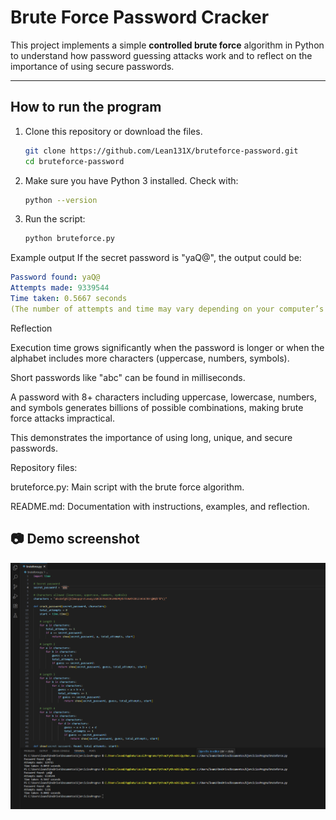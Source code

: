# Brute Force Password Cracker

This project implements a simple **controlled brute force** algorithm in Python to understand how password guessing attacks work and to reflect on the importance of using secure passwords.

---

## How to run the program

1. Clone this repository or download the files.
   ```bash
   git clone https://github.com/Lean131X/bruteforce-password.git
   cd bruteforce-password
2. Make sure you have Python 3 installed.
   Check with:
   ```bash
   python --version
3. Run the script:
   ```bash
   python bruteforce.py
Example output
   If the secret password is "yaQ@", the output could be:
   ```yaml
   Password found: yaQ@
   Attempts made: 9339544
   Time taken: 0.5667 seconds
   (The number of attempts and time may vary depending on your computer’s speed.)
```
Reflection

Execution time grows significantly when the password is longer or when the alphabet includes more characters (uppercase, numbers, symbols).

Short passwords like "abc" can be found in milliseconds.

A password with 8+ characters including uppercase, lowercase, numbers, and symbols generates billions of possible combinations, making brute force attacks impractical.

This demonstrates the importance of using long, unique, and secure passwords.


Repository files:

bruteforce.py: Main script with the brute force algorithm.

README.md: Documentation with instructions, examples, and reflection.


## 📷 Demo screenshot

![Program running](screenshotbruteforce.png)

